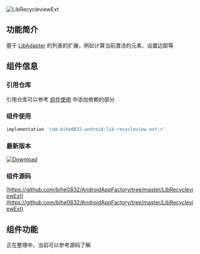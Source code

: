 ![LibRecycleviewExt](https://img.shields.io/badge/AndroidAppFactory-LibRecycleviewExt-brightgreen)

## 功能简介

基于 [LibAdapter](./lib-adapter.md) 的列表的扩展，例如计算当前激活的元素、设置边距等

## 组件信息

### 引用仓库

引用仓库可以参考 [组件使用](./../start.md) 中添加依赖的部分

### 组件使用

```groovy
implementation 'com.bihe0832.android:lib-recycleview-ext:+'
```

### 最新版本

[ ![Download](https://api.bintray.com/packages/bihe0832/android/lib-recycleview-ext/images/download.svg) ](https://bintray.com/bihe0832/android/lib-recycleview-ext/_latestVersion)

### 组件源码

[https://github.com/bihe0832/AndroidAppFactory/tree/master/LibRecycleviewExt](https://github.com/bihe0832/AndroidAppFactory/tree/master/LibRecycleviewExt)

## 组件功能

正在整理中，当前可以参考源码了解
